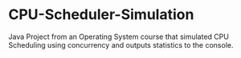 # CPU-Scheduler-Simulation
Java Project from an Operating System course that simulated CPU Scheduling using concurrency and outputs statistics to the console.
